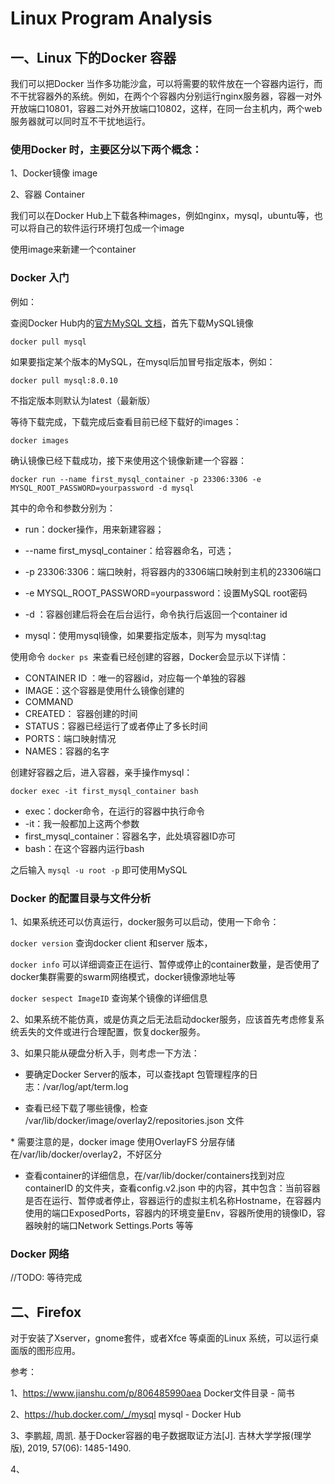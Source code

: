 # Linux Program Analysis



## 一、Linux 下的Docker 容器

我们可以把Docker 当作多功能沙盒，可以将需要的软件放在一个容器内运行，而不干扰容器外的系统。例如，在两个个容器内分别运行nginx服务器，容器一对外开放端口10801，容器二对外开放端口10802，这样，在同一台主机内，两个web服务器就可以同时互不干扰地运行。

### 使用Docker 时，主要区分以下两个概念：

1、Docker镜像 image

2、容器 Container

我们可以在Docker Hub上下载各种images，例如nginx，mysql，ubuntu等，也可以将自己的软件运行环境打包成一个image

使用image来新建一个container

### Docker 入门

例如：

查阅Docker Hub内的[官方MySQL 文档](https://hub.docker.com/_/mysql)，首先下载MySQL镜像

`docker pull mysql`

如果要指定某个版本的MySQL，在mysql后加冒号指定版本，例如：

`docker pull mysql:8.0.10`

不指定版本则默认为latest（最新版）

等待下载完成，下载完成后查看目前已经下载好的images：

`docker images`

确认镜像已经下载成功，接下来使用这个镜像新建一个容器：

`docker run --name first_mysql_container -p 23306:3306 -e MYSQL_ROOT_PASSWORD=yourpassword -d mysql`

其中的命令和参数分别为：

- run：docker操作，用来新建容器；

- --name first_mysql_container：给容器命名，可选；

- -p 23306:3306：端口映射，将容器内的3306端口映射到主机的23306端口

- -e MYSQL_ROOT_PASSWORD=yourpassword：设置MySQL root密码

- -d ：容器创建后将会在后台运行，命令执行后返回一个container id

- mysql：使用mysql镜像，如果要指定版本，则写为 mysql:tag

使用命令 `docker ps `来查看已经创建的容器，Docker会显示以下详情：

- CONTAINER ID ：唯一的容器id，对应每一个单独的容器
- IMAGE：这个容器是使用什么镜像创建的
- COMMAND
- CREATED： 容器创建的时间
- STATUS：容器已经运行了或者停止了多长时间
- PORTS：端口映射情况
- NAMES：容器的名字

创建好容器之后，进入容器，亲手操作mysql：

`docker exec -it first_mysql_container bash`

- exec：docker命令，在运行的容器中执行命令
- -it：我一般都加上这两个参数
- first_mysql_container：容器名字，此处填容器ID亦可
- bash：在这个容器内运行bash

 之后输入 `mysql -u root -p` 即可使用MySQL



### Docker 的配置目录与文件分析

1、如果系统还可以仿真运行，docker服务可以启动，使用一下命令：

`docker version` 查询docker client 和server 版本，

`docker info` 可以详细调查正在运行、暂停或停止的container数量，是否使用了docker集群需要的swarm网络模式，docker镜像源地址等

`docker sespect ImageID` 查询某个镜像的详细信息



2、如果系统不能仿真，或是仿真之后无法启动docker服务，应该首先考虑修复系统丢失的文件或进行合理配置，恢复docker服务。

3、如果只能从硬盘分析入手，则考虑一下方法：

- 要确定Docker Server的版本，可以查找apt 包管理程序的日志：/var/log/apt/term.log

- 查看已经下载了哪些镜像，检查 /var/lib/docker/image/overlay2/repositories.json 文件

\* 需要注意的是，docker image 使用OverlayFS 分层存储在/var/lib/docker/overlay2，不好区分

- 查看container的详细信息，在/var/lib/docker/containers找到对应containerID 的文件夹，查看config.v2.json 中的内容，其中包含：当前容器是否在运行、暂停或者停止，容器运行的虚拟主机名称Hostname，在容器内使用的端口ExposedPorts，容器内的环境变量Env，容器所使用的镜像ID，容器映射的端口Network Settings.Ports 等等



### Docker 网络



//TODO: 等待完成



## 二、Firefox

对于安装了Xserver，gnome套件，或者Xfce 等桌面的Linux 系统，可以运行桌面版的图形应用。





参考：

1、https://www.jianshu.com/p/806485990aea Docker文件目录 - 简书

2、https://hub.docker.com/_/mysql mysql - Docker Hub

3、李鹏超, 周凯. 基于Docker容器的电子数据取证方法[J]. 吉林大学学报(理学版), 2019, 57(06): 1485-1490.

4、

